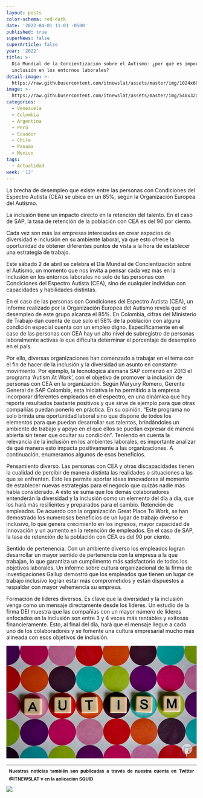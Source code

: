 ```yaml
---
layout: posts
color-schema: red-dark
date: '2022-04-01 11:01 -0500'
published: true
superNews: false
superArticle: false
year: '2022'
title: >-
  Día Mundial de la Concientización sobre el Autismo: ¿por qué es importante la
  inclusión en los entornos laborales?
detail-image: >-
  https://raw.githubusercontent.com/itnewslat/assets/master/img/1024x680/autismo-g.jpg
image: >-
  https://raw.githubusercontent.com/itnewslat/assets/master/img/540x320/autismo-p.jpg
categories:
  - Venezuela
  - Colombia
  - Argentina
  - Perú
  - Ecuador
  - Chile
  - Panama
  - Mexico
tags:
  - Actualidad
week: '13'
---
```

La brecha de desempleo que existe entre las personas con Condiciones del Espectro Autista (CEA) se ubica en un 85%, según la Organización Europea del Autismo.

La inclusión tiene un impacto directo en la retención del talento. En el caso de SAP, la tasa de retención de la población con CEA es del 90 por ciento.

Cada vez son más las empresas interesadas en crear espacios de diversidad e inclusión en su ambiente laboral, ya que esto ofrece la oportunidad de obtener diferentes puntos de vista a la hora de establecer una estrategia de trabajo.

Este sábado 2 de abril se celebra el Día Mundial de Concientización sobre el Autismo, un momento que nos invita a pensar cada vez más en la inclusión en los entornos laborales no solo de las personas con Condiciones del Espectro Autista (CEA), sino de cualquier individuo con capacidades y habilidades distintas.

En el caso de las personas con Condiciones del Espectro Autista (CEA), un informe realizado por la Organización Europea del Autismo revela que el desempleo de este grupo alcanza el 85%. En Colombia, cifras del Ministerio de Trabajo dan cuenta de que solo el 58% de la población con alguna condición especial cuenta con un empleo digno. Específicamente en el caso de las personas con CEA hay un alto nivel de subregistro de personas laboralmente activas lo que dificulta determinar el porcentaje de desempleo en el país.

Por ello, diversas organizaciones han comenzado a trabajar en el tema con el fin de hacer de la inclusión y la diversidad un asunto en constante movimiento. Por ejemplo, la tecnológica alemana SAP comenzó en 2013 el programa ‘Autism At Work’, con el objetivo de promover la inclusión de personas con CEA en la organización. Según Maryury Romero, Gerente General de SAP Colombia, esta iniciativa le ha permitido a la empresa incorporar diferentes empleados en el espectro, en una dinámica que hoy reporta resultados bastante positivos y que sirve de ejemplo para que otras compañías puedan ponerlo en práctica. En su opinión, “Este programa no solo brinda una oportunidad laboral sino que dispone de todos los elementos para que puedan desarrollar sus talentos, brindándoles un ambiente de trabajo y apoyo en el que ellos se puedan expresar de manera abierta sin tener que ocultar su condición”.
Teniendo en cuenta la relevancia de la inclusión en los ambientes laborales, es importante analizar de qué manera esto impacta positivamente a las organizaciones. A continuación, enumeramos algunos de esos beneficios.

Pensamiento diverso. Las personas con CEA y otras discapacidades tienen la cualidad de percibir de manera distinta las realidades o situaciones a las que se enfrentan. Esto les permite aportar ideas innovadoras al momento de establecer nuevas estrategias para el negocio que quizás nadie más había considerado. A esto se suma que los demás colaboradores entenderán la diversidad y la inclusión como un elemento del día a día, que los hará más resilientes y preparados para el cambio.
Retención de empleados. De acuerdo con la organización Great Place To Work, se han demostrado los numerosos beneficios de un lugar de trabajo diverso e inclusivo, lo que genera crecimiento en los ingresos, mayor capacidad de innovación y un aumento en la retención de empleados. En el caso de SAP, la tasa de retención de la población con CEA es del 90 por ciento.

Sentido de pertenencia. Con un ambiente diverso los empleados logran desarrollar un mayor sentido de pertenencia con la empresa a la que trabajan, lo que garantiza un cumplimento más satisfactorio de todos los objetivos laborales. Un informe sobre cultura organizacional de la firma de investigaciones Gallup demostró que los empleados que tienen un lugar de trabajo inclusivo logran estar más comprometidos y están dispuestos a respaldar con mayor vehemencia su empresa. 

Formación de líderes diversos. Es clave que la diversidad y la inclusión venga como un mensaje directamente desde los líderes. Un estudio de la firma DEI muestra que las compañías con un mayor número de líderes enfocados en la inclusión son entre 3 y 4 veces más rentables y exitosas financieramente. Esto, al final del día, hará que el mensaje llegue a cada uno de los colaboradores y se fomente una cultura empresarial mucho más alineada con esos objetivos de inclusión.

![](https://raw.githubusercontent.com/itnewslat/assets/master/img/540x320/autismo-p.jpg)

<table style="height: 42px;" width="569">
<tbody>
<tr>
<td style="text-align: justify;"><sub><strong>Nuestras noticias también son publicadas a través de nuestra cuenta en Twitter <a href="https://twitter.com/itnewslat?lang=es">@ITNEWSLAT</a> y en la aplicación <a href="https://squidapp.co/en/">SQUID</a></strong></sub></td>
</tr>
</tbody>
</table>

<img src="https://tracker.metricool.com/c3po.jpg?hash=56f88a41e39ab42c063cc51676587a04"/>